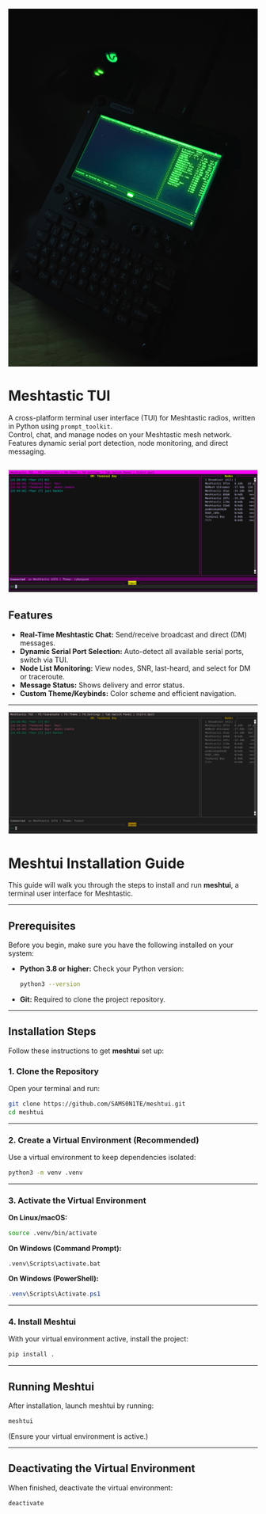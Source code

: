 ![Screenshot](screenshots/uconsole.png)

# Meshtastic TUI

A cross-platform terminal user interface (TUI) for Meshtastic radios, written in Python using `prompt_toolkit`.  
Control, chat, and manage nodes on your Meshtastic mesh network. Features dynamic serial port detection, node monitoring, and direct messaging.


![Screenshot](screenshots/theme2.png)
---

## Features

- **Real-Time Meshtastic Chat:** Send/receive broadcast and direct (DM) messages.
- **Dynamic Serial Port Selection:** Auto-detect all available serial ports, switch via TUI.
- **Node List Monitoring:** View nodes, SNR, last-heard, and select for DM or traceroute.
- **Message Status:** Shows delivery and error status.
- **Custom Theme/Keybinds:** Color scheme and efficient navigation.

---
![Screenshot](screenshots/theme3.png)


# Meshtui Installation Guide

This guide will walk you through the steps to install and run **meshtui**, a terminal user interface for Meshtastic.

---

## Prerequisites

Before you begin, make sure you have the following installed on your system:

* **Python 3.8 or higher:**
  Check your Python version:

  ```bash
  python3 --version
  ```

* **Git:**
  Required to clone the project repository.

---

## Installation Steps

Follow these instructions to get **meshtui** set up:

### 1. Clone the Repository

Open your terminal and run:

```bash
git clone https://github.com/SAMS0N1TE/meshtui.git
cd meshtui
```

---

### 2. Create a Virtual Environment (Recommended)

Use a virtual environment to keep dependencies isolated:

```bash
python3 -m venv .venv
```

---

### 3. Activate the Virtual Environment

**On Linux/macOS:**

```bash
source .venv/bin/activate
```

**On Windows (Command Prompt):**

```dos
.venv\Scripts\activate.bat
```

**On Windows (PowerShell):**

```powershell
.venv\Scripts\Activate.ps1
```

---

### 4. Install Meshtui

With your virtual environment active, install the project:

```bash
pip install .
```

---

## Running Meshtui

After installation, launch meshtui by running:

```bash
meshtui
```

(Ensure your virtual environment is active.)

---

## Deactivating the Virtual Environment

When finished, deactivate the virtual environment:

```bash
deactivate
```

